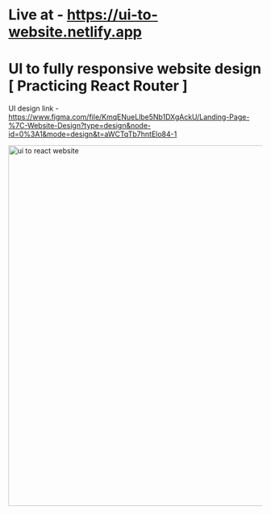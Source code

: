 # Live at - https://ui-to-website.netlify.app

# UI to fully responsive website design [ Practicing React Router ]

UI design link - https://www.figma.com/file/KmqENueLlbe5Nb1DXgAckU/Landing-Page-%7C-Website-Design?type=design&node-id=0%3A1&mode=design&t=aWCTqTb7hntElo84-1



<img width="715" alt="ui to react website" src="https://github.com/Githubak2002/UI-to-website/assets/109411443/8d42b197-eee6-4a10-979a-7a142a758695">
